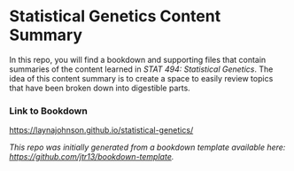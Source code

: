 # Statistical Genetics Content Summary

In this repo, you will find a bookdown and supporting files that contain summaries of the content learned in 
*STAT 494: Statistical Genetics*. The idea of this content summary is to create a space to easily review topics that have been broken down into digestible parts.

### Link to Bookdown

https://laynajohnson.github.io/statistical-genetics/


*This repo was initially generated from a bookdown template available here: https://github.com/jtr13/bookdown-template.*


